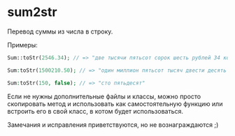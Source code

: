 # sum2str
Перевод суммы из числа в строку.

Примеры:

```php
Sum::toStr(2546.34); // => "две тысячи пятьсот сорок шесть рублей 34 коп."

Sum:toStr(1500210.50); // => "один миллион пятьсот тысяч двести десять рублей 50 коп."

Sum:toStr(150, false); // => "сто пятьдесят"
```

Если не нужны дополнительные файлы и классы, можно просто скопировать метод и использовать как самостоятельную функцию или встроить его в свой класс, в котом будет использоваться.

Замечания и исправления приветствуются, но не вознаграждаются ;)
